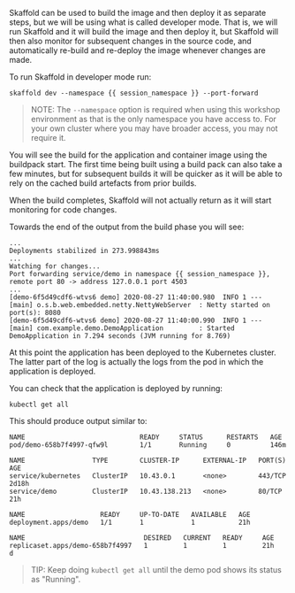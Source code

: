 Skaffold can be used to build the image and then deploy it as separate steps, but we will be using what is called developer mode. That is, we will run Skaffold and it will build the image and then deploy it, but Skaffold will then also monitor for subsequent changes in the source code, and automatically re-build and re-deploy the image whenever changes are made.

To run Skaffold in developer mode run:

```execute
skaffold dev --namespace {{ session_namespace }} --port-forward
```

> NOTE: The `--namespace` option is required when using this workshop environment as that is the only namespace you have access to. For your own cluster where you may have broader access, you may not require it.

You will see the build for the application and container image using the buildpack start. The first time being built using a build pack can also take a few minutes, but for subsequent builds it will be quicker as it will be able to rely on the cached build artefacts from prior builds.

When the build completes, Skaffold will not actually return as it will start monitoring for code changes.

Towards the end of the output from the build phase you will see:

```
...
Deployments stabilized in 273.998843ms
...
Watching for changes...
Port forwarding service/demo in namespace {{ session_namespace }}, remote port 80 -> address 127.0.0.1 port 4503
...
[demo-6f5d49cdf6-wtvs6 demo] 2020-08-27 11:40:00.980  INFO 1 --- [main] o.s.b.web.embedded.netty.NettyWebServer  : Netty started on port(s): 8080
[demo-6f5d49cdf6-wtvs6 demo] 2020-08-27 11:40:00.990  INFO 1 --- [main] com.example.demo.DemoApplication         : Started DemoApplication in 7.294 seconds (JVM running for 8.769)
```

At this point the application has been deployed to the Kubernetes cluster. The latter part of the log is actually the logs from the pod in which the application is deployed.

You can check that the application is deployed by running:

```execute-2
kubectl get all
```

This should produce output similar to:

```
NAME                             READY     STATUS      RESTARTS   AGE
pod/demo-658b7f4997-qfw9l        1/1       Running     0          146m

NAME                 TYPE        CLUSTER-IP      EXTERNAL-IP   PORT(S)    AGE
service/kubernetes   ClusterIP   10.43.0.1       <none>        443/TCP    2d18h
service/demo         ClusterIP   10.43.138.213   <none>        80/TCP   21h

NAME                   READY     UP-TO-DATE   AVAILABLE   AGE
deployment.apps/demo   1/1       1            1           21h

NAME                              DESIRED   CURRENT   READY     AGE
replicaset.apps/demo-658b7f4997   1         1         1         21h
d
```

> TIP: Keep doing `kubectl get all` until the demo pod shows its status as "Running".
